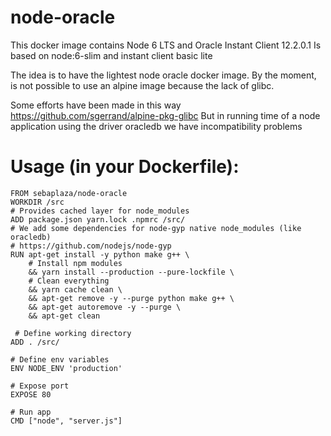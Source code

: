 # node-oracle

This docker image contains Node 6 LTS and Oracle Instant Client 12.2.0.1
Is based on node:6-slim and instant client basic lite

The idea is to have the lightest node oracle docker image.
By the moment, is not possible to use an alpine image because the lack of glibc.

Some efforts have been made in this way https://github.com/sgerrand/alpine-pkg-glibc
But in running time of a node application using the driver oracledb we have incompatibility problems

# Usage (in your Dockerfile):
```
FROM sebaplaza/node-oracle
WORKDIR /src
# Provides cached layer for node_modules
ADD package.json yarn.lock .npmrc /src/
# We add some dependencies for node-gyp native node_modules (like oracledb)
# https://github.com/nodejs/node-gyp
RUN apt-get install -y python make g++ \
    # Install npm modules
    && yarn install --production --pure-lockfile \
    # Clean everything
    && yarn cache clean \
    && apt-get remove -y --purge python make g++ \
    && apt-get autoremove -y --purge \
    && apt-get clean
    
 # Define working directory
ADD . /src/

# Define env variables
ENV NODE_ENV 'production'

# Expose port
EXPOSE 80

# Run app
CMD ["node", "server.js"]
```
